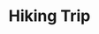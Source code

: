 ---
title: Hiking Trip
description: A bunch of photos from the hiking trip
cover: ./farm/20150630_155150.jpg
---